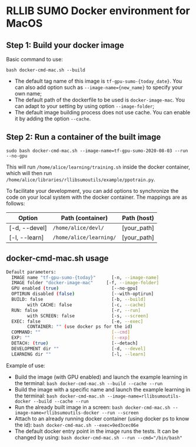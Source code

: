 # RLLIB SUMO Docker environment for MacOS

## Step 1: Build your docker image

Basic command to use:

`bash docker-cmd-mac.sh --build`

- The default tag name of this image is `tf-gpu-sumo-{today_date}`. You can also add option such as `--image-name={new_name}` to specify your own name;
- The default path of the dockerfile to be used is `docker-image-mac`. You can adapt to your setting by using option `--image-folder`;
- The default image building process does not use cache. You can enable it by adding the option `--cache`.

## Step 2: Run a container of the built image

`sudo bash docker-cmd-mac.sh --image-name=tf-gpu-sumo-2020-08-03 --run --no-gpu`

This will run `/home/alice/learning/training.sh` inside the docker container, which will then run `/home/alice/libraries/rllibsumoutils/example/ppotrain.py`.

To facilitate your development, you can add options to synchronize the code on your local system with the docker container. The mappings are as follows:

| Option      | Path (container) | Path (host)
| ----------- | ----------- | ----------- |
| [-d, --devel] | `/home/alice/devl/` | [your_path] |
| [-l, --learn] | `/home/alice/learning/` | [your_path]        |




## docker-cmd-mac.sh usage

``` bash
Default parameters:
  IMAGE name "tf-gpu-sumo-{today}"      [-n, --image-name]
  IMAGE folder "docker-image-mac"     [-f, --image-folder]
  GPU enabled (true)                    [--no-gpu]
  OPTIRUN disabled (false)              [--with-optirun]
  BUILD: false                          [-b, --build]
        with CACHE: false               [-c, --cache]
  RUN: false                            [-r, --run]
        with SCREEN: false              [-s, --screen]
  EXEC: false                           [-e, --exec]
        CONTAINER: "" (use docker ps for the id)
  COMMAND: ""                           [--cmd]
  EXP: ""                               [--exp]
  DETACH: (true)                        [--detach]
  DEVELOPMENT dir ""                    [-d, --devel]
  LEARNING dir ""                       [-l, --learn]
```

Example of use:

- Build the image (with GPU enabled) and launch the example learning in the terminal:
    `bash docker-cmd-mac.sh --build --cache --run`
- Build the image with a specific name and launch the example learning in the terminal:
    `bash docker-cmd-mac.sh --image-name=rllibsumoutils-docker --build --cache --run`
- Run the already built image in a screen:
    `bash docker-cmd-mac.sh --image-name=rllibsumoutils-docker --run --screen`
- Attach to an already running docker container (using docker ps to know the id):
    `bash docker-cmd-mac.sh --exec=9ed3cec06e`
- The default docker entry point in the image runs the tests. It can be changed by using:
    `bash docker-cmd-mac.sh --run --cmd="/bin/bash"`
